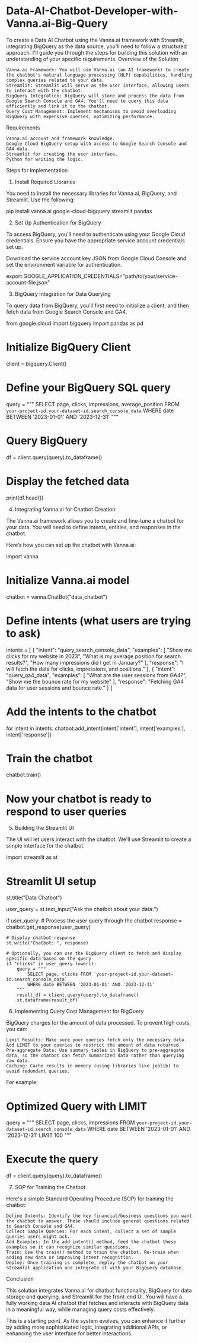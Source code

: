 # Data-AI-Chatbot-Developer-with-Vanna.ai-Big-Query
To create a Data AI Chatbot using the Vanna.ai framework with Streamlit, integrating BigQuery as the data source, you'll need to follow a structured approach. I'll guide you through the steps for building this solution with an understanding of your specific requirements.
Overview of the Solution

    Vanna.ai Framework: You will use Vanna.ai (an AI framework) to create the chatbot's natural language processing (NLP) capabilities, handling complex queries related to your data.
    Streamlit: Streamlit will serve as the user interface, allowing users to interact with the chatbot.
    BigQuery Integration: BigQuery will store and process the data from Google Search Console and GA4. You'll need to query this data efficiently and link it to the chatbot.
    Query Cost Management: Implement mechanisms to avoid overloading BigQuery with expensive queries, optimizing performance.

Requirements

    Vanna.ai account and framework knowledge.
    Google Cloud BigQuery setup with access to Google Search Console and GA4 data.
    Streamlit for creating the user interface.
    Python for writing the logic.

Steps for Implementation
1. Install Required Libraries

You need to install the necessary libraries for Vanna.ai, BigQuery, and Streamlit. Use the following:

pip install vanna.ai google-cloud-bigquery streamlit pandas

2. Set Up Authentication for BigQuery

To access BigQuery, you'll need to authenticate using your Google Cloud credentials. Ensure you have the appropriate service account credentials set up.

Download the service account key JSON from Google Cloud Console and set the environment variable for authentication.

export GOOGLE_APPLICATION_CREDENTIALS="path/to/your/service-account-file.json"

3. BigQuery Integration for Data Querying

To query data from BigQuery, you'll first need to initialize a client, and then fetch data from Google Search Console and GA4.

from google.cloud import bigquery
import pandas as pd

# Initialize BigQuery Client
client = bigquery.Client()

# Define your BigQuery SQL query
query = """
    SELECT 
        page, clicks, impressions, average_position
    FROM 
        `your-project-id.your-dataset-id.search_console_data`
    WHERE 
        date BETWEEN '2023-01-01' AND '2023-12-31'
"""

# Query BigQuery
df = client.query(query).to_dataframe()

# Display the fetched data
print(df.head())

4. Integrating Vanna.ai for Chatbot Creation

The Vanna.ai framework allows you to create and fine-tune a chatbot for your data. You will need to define intents, entities, and responses in the chatbot.

Here’s how you can set up the chatbot with Vanna.ai:

import vanna

# Initialize Vanna.ai model
chatbot = vanna.ChatBot("data_chatbot")

# Define intents (what users are trying to ask)
intents = [
    {
        "intent": "query_search_console_data",
        "examples": [
            "Show me clicks for my website in 2023",
            "What is my average position for search results?",
            "How many impressions did I get in January?"
        ],
        "response": "I will fetch the data for clicks, impressions, and positions."
    },
    {
        "intent": "query_ga4_data",
        "examples": [
            "What are the user sessions from GA4?",
            "Show me the bounce rate for my website"
        ],
        "response": "Fetching GA4 data for user sessions and bounce rate."
    }
]

# Add the intents to the chatbot
for intent in intents:
    chatbot.add_intent(intent['intent'], intent['examples'], intent['response'])

# Train the chatbot
chatbot.train()

# Now your chatbot is ready to respond to user queries

5. Building the Streamlit UI

The UI will let users interact with the chatbot. We'll use Streamlit to create a simple interface for the chatbot.

import streamlit as st

# Streamlit UI setup
st.title("Data Chatbot")

user_query = st.text_input("Ask the chatbot about your data:")

if user_query:
    # Process the user query through the chatbot
    response = chatbot.get_response(user_query)

    # Display chatbot response
    st.write("Chatbot: ", response)

    # Optionally, you can use the BigQuery client to fetch and display specific data based on the query
    if "clicks" in user_query.lower():
        query = """
            SELECT page, clicks FROM `your-project-id.your-dataset-id.search_console_data`
            WHERE date BETWEEN '2023-01-01' AND '2023-12-31'
        """
        result_df = client.query(query).to_dataframe()
        st.dataframe(result_df)

6. Implementing Query Cost Management for BigQuery

BigQuery charges for the amount of data processed. To prevent high costs, you can:

    Limit Results: Make sure your queries fetch only the necessary data. Add LIMIT to your queries to restrict the amount of data returned.
    Pre-aggregate Data: Use summary tables in BigQuery to pre-aggregate data, so the chatbot can fetch summarized data rather than querying raw data.
    Caching: Cache results in memory (using libraries like joblib) to avoid redundant queries.

For example:

# Optimized Query with LIMIT
query = """
    SELECT page, clicks, impressions
    FROM `your-project-id.your-dataset-id.search_console_data`
    WHERE date BETWEEN '2023-01-01' AND '2023-12-31'
    LIMIT 100
"""

# Execute the query
df = client.query(query).to_dataframe()

7. SOP for Training the Chatbot

Here's a simple Standard Operating Procedure (SOP) for training the chatbot:

    Define Intents: Identify the key financial/business questions you want the chatbot to answer. These should include general questions related to Search Console and GA4.
    Collect Sample Queries: For each intent, collect a set of sample queries users might ask.
    Add Examples: In the add_intent() method, feed the chatbot these examples so it can recognize similar questions.
    Train: Use the train() method to train the chatbot. Re-train when adding new data or improving intent recognition.
    Deploy: Once training is complete, deploy the chatbot on your Streamlit application and integrate it with your BigQuery database.

Conclusion

This solution integrates Vanna.ai for chatbot functionality, BigQuery for data storage and querying, and Streamlit for the front-end UI. You will have a fully working data AI chatbot that fetches and interacts with BigQuery data in a meaningful way, while managing query costs effectively.

This is a starting point. As the system evolves, you can enhance it further by adding more sophisticated logic, integrating additional APIs, or enhancing the user interface for better interactions.
